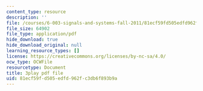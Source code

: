 ```yaml
---
content_type: resource
description: ''
file: /courses/6-003-signals-and-systems-fall-2011/81ecf59fd505edfd962fc3db6f893b9a_OT04cEdpK-M.pdf
file_size: 64902
file_type: application/pdf
hide_download: true
hide_download_original: null
learning_resource_types: []
license: https://creativecommons.org/licenses/by-nc-sa/4.0/
ocw_type: OCWFile
resourcetype: Document
title: 3play pdf file
uid: 81ecf59f-d505-edfd-962f-c3db6f893b9a
---
```

